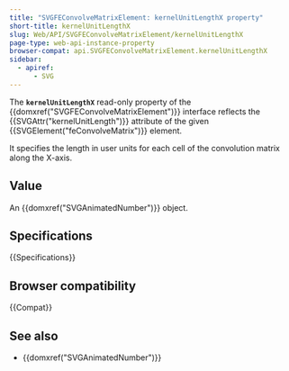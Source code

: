 ```yaml
---
title: "SVGFEConvolveMatrixElement: kernelUnitLengthX property"
short-title: kernelUnitLengthX
slug: Web/API/SVGFEConvolveMatrixElement/kernelUnitLengthX
page-type: web-api-instance-property
browser-compat: api.SVGFEConvolveMatrixElement.kernelUnitLengthX
sidebar:
  - apiref:
      - SVG
---
```


The **`kernelUnitLengthX`** read-only property of the {{domxref("SVGFEConvolveMatrixElement")}} interface reflects the {{SVGAttr("kernelUnitLength")}} attribute of the given {{SVGElement("feConvolveMatrix")}} element.

It specifies the length in user units for each cell of the convolution matrix along the X-axis.

## Value

An {{domxref("SVGAnimatedNumber")}} object.

## Specifications

{{Specifications}}

## Browser compatibility

{{Compat}}

## See also

- {{domxref("SVGAnimatedNumber")}}
